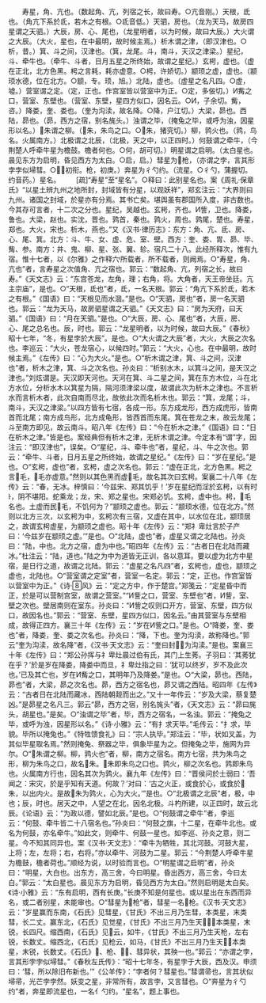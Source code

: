 <!-- { "loadSidebar": true } -->
　　寿星，角、亢也。（数起角、亢，列宿之长，故曰寿。○亢音刚。）天根，氐也。（角亢下系於氐，若木之有根。○氐音低。）天驷，房也。（龙为天马，故房四星谓之天驷。）大辰，房、心、尾也，（龙星明者，以为时候，故曰大辰。）大火谓之大辰。（大火，星也，在中最明，故时候主焉。）析木谓之津，（即汉津也。○析，昔。）箕、斗之间，汉津也。（箕，龙尾。斗，南斗，天汉之津梁。）星纪，斗、牵牛也。（牵牛、斗者，日月五星之所终始，故谓之星纪。）玄枵，虚也。（虚在正北，北方色黑。枵之言耗，耗亦虚意。○枵，许娇切。）颛顼之虚，虚也。（颛顼水德，位在北方。○颛，专。顼，旭。）北陆，虚也。（虚星之名凡四。○虚，墟。）营室谓之定。（定，正也。作宫室皆以营室中为正。○定，多佞切。）И觜之口，营室、东壁也。（营室、东壁，星四方似口，因名云。○И，子余切。觜，咨。）降娄，奎、娄也。（奎为沟渎，故名降。○降，户江切。）大梁，昴也。西陆，昴也。（昴，西方之宿，别名旄头。）浊谓之毕，（掩兔之毕，或呼为浊，因星形以名。）朱谓之柳。（朱，朱鸟之口。○朱，猪究切。）柳，鹑火也。（鹑，鸟名。火属南方。）北极谓之北辰，（北极，天之中，以正四时。）何鼓谓之牵牛，（今荆楚人呼牵牛星为檐鼓。檐者何也。○何，胡可切。）明星谓之启明。（太白星也。晨见东方为启明，昏见西方为太白。○启，启。）彗星为枪，（亦谓之孛，言其形孛孛似埽彗。○，初衔。枪，初庚。）奔星为彳勺约。（流星。○彳勺，蒲握切。约音药。）星名。
　　[疏]“寿星”至“星名”。○释曰：此别星名也。案《周礼·保章氏》“以星土辨九州之地所封，封域皆有分星，以观妖祥”，郑玄注云：“大界则曰九州。诸国之封域，於星亦有分焉。其书亡矣。堪舆虽有郡国所入度，非古数也。今其存可言者，十二次之分也。星纪，吴越也。玄枵，齐也。И訾，卫也。降娄，鲁也。大梁，赵也。实沈，晋也。鹑首，秦也。鹑火，周也。鹑尾，楚也。寿星，郑也。大火，宋也。析木，燕也。”又《汉书·律历志》：东方：角、亢、氐、房、心、尾、箕。北方：斗、牛、女、虚、危、室、壁。西方：奎、娄、胃、昴、毕、觜、参。南方：井、鬼、柳、星、张、翼、轸。宿凡二十八。此经所释次，惟有九宿。惟十七者，以《尔雅》之作释六所载者，所不载者，则阙焉。○“寿星，角、亢也”者，言寿星之次值角、亢之宿也。郭云：“数起角、亢，列宿之长，故曰寿。”《天文志》云：“东宫苍龙，左角，理；右角，将。大角者，天王帝坐廷。亢主宗庙”，是也。○“天根，氐也”者，氐，一名天根。郭云：“角亢下系於氐，若木之有根。”《国语》曰：“天根见而水涸。”是也。○“天驷，房也”者，房一名天驷也。郭云：“龙为天马，故房驷星谓之天驷。”《天文志》曰：“房为天府，曰天驷。”《国语》曰：“月在天驷。”是也。○“大辰，房、心、尾也”者，大辰，房、心、尾之总名也。辰，时也。郭云：“龙星明者，以为时候，故曰大辰。”《春秋》昭十七年，“冬，有星孛於大辰”。是也。○“大火谓之大辰”者，大火，大辰之次名也。李巡云：“大火，苍龙宿心，以候四时。”郭云：“大火，心也。在中最明，故时候主焉。”《左传》曰：“心为大火。”是也。○“析木谓之津，箕、斗之间，汉津也”者，析木之津，箕、斗之次名也。孙炎曰：“析别水木，以箕斗之间，是天汉之津也。”刘炫谓是。天汉即天河也。天河在箕、斗二星之间，箕在东方木位，斗在北方水位，分析水木以箕星为隔，隔河须津梁以度，故谓此次为析木之津也。不言析水而言析木者，此次自南而尽北，故依此次而名析木也。郭云：“箕，龙尾；斗，南斗，天汉之津梁。”以四方皆有七宿，各成一形。东方成龙形，西方成虎形，皆南首而北尾；南方成鸟形，北方成龟形，皆西首而东尾。箕在苍龙之末，故云龙尾；斗至南方即见，故云南斗。昭八年《左传》曰：“今在析木之津。”《国语》曰：“日在析木之津。”皆是也。案经典但有析木之津，无析木谓之津。今定本有“谓”字，因注云：“即汉津也”，误矣。○“星纪，斗、牵牛也”者，星纪，斗、牛之次也。郭云：“牵牛、斗者，日月五星之所终始，故谓之星纪。”《左传》曰：“岁在星纪。”是也。○“玄枵，虚也”者，玄枵，虚之次名也。郭云：“虚在正北，北方色黑。枵之言毛，毛亦虚意。”然则以其色黑而虚毛，故名其次曰玄枵。案襄二十八年《左传》云：“春，无冰。梓慎曰：‘今兹宋、郑其饥乎！’岁在星纪而淫於玄枵，以有时，阴不堪阳。蛇乘龙；龙，宋、郑之星也。宋郑必饥。玄枵，虚中也。枵，毛名也。土虚而民毛，不饥何为？”颛顼之虚也。郭云：“颛顼水德，位在北方。”然则以北方三次，以玄枵为中，玄枵次有三宿，又虚在其中，以水位在北，颛顼居之，故谓玄枵虚星，为颛顼之虚也。昭十年《左传》云：“郑礻卑灶言於子产曰：‘今兹岁在颛顼之虚。’”是也。○“北陆，虚也”者，虚星又谓之北陆也。孙炎曰：“陆，中也。北方之宿，虚为中也。”昭四年《左传》云：“古者日在北陆而藏冰。”杜注云：“陆，道也。”陆之为中为道皆无正训，各以意耳。要以虚为北方中星宿，是日行之道，故谓之北陆。郭云：“虚星之名凡四”者，玄枵也，虚也，颛顼之虚也，北陆也。○“营室谓之定室”者，营室一名定。郭云：“定，正也。作宫室皆以营室中为正。”《诗·风》云：“定之方中，作于楚宫。”郑笺云：“定星昏中而正，於是可以营制宫室，故谓之营室。”“И訾之口，营室、东壁也”者，И訾，室、壁之次也。壁居南则在室东。孙炎曰：“И訾之叹则口开方，营室、东壁，四方似口，故因名也。”郭云：“营室、东壁，星四方似口，因名云。”由其营室与东壁相成，故得正四方。襄三十年《左传》云：“岁在И訾之口。”是也。○“降娄，奎、娄也”者，降娄，奎、娄之次名也。孙炎曰：“降，下也。奎为沟渎，故称降也。”郭云“奎为沟渎，故名降”者，《汉书·天文志》云：“奎曰封，为沟渎。”是也。案襄三十年《左传》曰：“郑公孙挥与礻卑灶晨过伯有氏，其门上生莠。子羽曰：‘其莠犹在乎？’於是岁在降娄，降娄中而旦，礻卑灶指之曰：‘犹可以终岁，岁不及此次也。’已及其亡也，岁在И觜之口，其明年乃及降娄。”是也。○“大梁，昴也。西陆，昴也”者，大梁，昴之次名也。昴，西方之宿名也，昴又谓之西陆。昭四年《左传》云：“古者日在北陆而藏冰，西陆朝觌而出之。”又十一年传云：“岁及大梁，蔡复楚凶。”是昴星之名凡三。郭云“昴，西方之宿，别名旄头”者，《天文志》云：“昴曰旄头，胡星也。”是矣。○“浊谓之毕”者，毕，西方之宿名，一名浊。郭云：“掩兔之毕，或呼为浊，因星形以名。”《诗·小雅》云：“有扌求天毕。”毛传云：“扌求，毕貌。毕所以掩兔也。”《特牲馈食礼》曰：“宗人执毕。”郑注云：“毕，状如叉盖，为其似毕星取名焉。”然则掩兔、祭器之毕，俱象毕星为之。但掩兔之毕，施网为异尔。○“朱谓之柳。柳，鹑火也”者，柳，南方之宿名。南方七宿，共为朱鸟之形，柳为朱鸟之口，故名朱。朱即朱鸟之口也。鹑火，柳之次名也。鹑即朱鸟也。火属南方行也，因名其次为鹑火。襄九年《左传》曰：“晋侯问於士弱曰：‘吾闻之：宋灾，於是乎知有天道。何故？’对曰：‘古之火正，或食於心，或食於朱，以出内火。是故朱为鹑火，心为大火。’”是也。○“北极谓之北辰”者，极，中也；辰，时也。居天之中，人望之在北，因名北极。斗杓所建，以正四时，故云北辰。《论语》云：“为政以德，譬如北辰。”是也。○“何鼓谓之牵牛”者，李巡云：“何鼓、牵牛皆二十八宿名也。”孙炎曰：“何鼓之旗，十二星，在牵牛北也。或名为何鼓，亦名牵牛。”如此文，则牵牛、何鼓一星也。如李巡、孙炎之意，则二星。今不知其同异也。案《汉书·天文志》：“牵牛为牺牲，其北河鼓。河鼓大星，上将；左，左将；右，右将。”亦以牵牛、河鼓为二星。郭云：“今荆楚人呼牵牛星为檐鼓，檐者荷也。”顺经为说，以时验而言也。○“明星谓之启明”者，孙炎曰：“明星，大白也。出东方，高三舍，今曰明星。昏出西方，高三舍，今曰太白。”郭云：“太白星也。晨见东方为启明，昏见西方为太白。”然则启明是太白矣。《诗·小雅》云：“东有启明，西有长庚。”长庚不知是何星也。或以星出在东西而异名，或二者别星，未能审也。○“彗星为枪”者，彗星一名枪。《汉书·天文志》云：“岁星赢而东南，《石氏》见彗星，《甘氏》不出三月乃生彗，本类星，末类彗，长二丈。赢东北，《石氏》见觉星，《甘氏》不出三月乃生天，本类星，末锐，长四尺。缩西南，《石氏》见云，如牛，《甘氏》不出三月乃生天枪，左右锐，长数丈。缩西北，《石氏》见枪云，如马，《甘氏》不出三月乃生天，本类星，末锐，长数丈。《石氏》、枪、、彗异状，其殃一也。”郭云：“亦谓之孛，言其形孛孛似埽彗。”《春秋左氏传》：“昭十七年冬，有星孛于大辰，西及汉。申须曰：‘彗，所以除旧布新也。’”《公羊传》：“孛者何？彗星也。”彗谓帚也，言其状似埽帚，光芒孛孛然。妖变之星，非常所有，故言孛，又言彗也。○“奔星为彳勺约”者，奔星即流星也，一名亻勺约。“星名”，题上事也。
